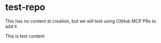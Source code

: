 # test-repo
This has no content at creation, but we will test using CitHub MCP PRs to add it

This is test content
